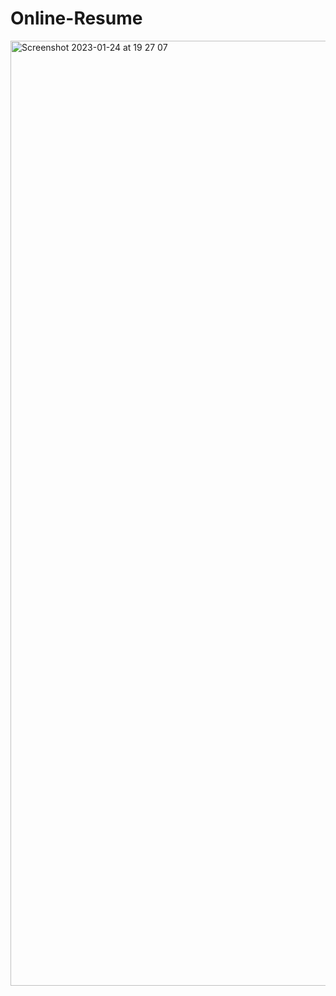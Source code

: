# Online-Resume
<img width="1512" alt="Screenshot 2023-01-24 at 19 27 07" src="https://user-images.githubusercontent.com/103919889/214364761-7fbcd4bc-dd44-4fc7-8266-e53fc9b4c744.png">
